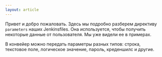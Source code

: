 ```yaml
---
layout: article
---
```

Привет и добро пожаловать. Здесь мы подробно разберем директиву `parameters` наших Jenkinsfiles. Она используется, чтобы получить некоторые данные от пользователя. Мы уже видели ее в примерах.

В конвейер можно передать параметры разных типов: строка, текстовое поле, логическое значение, пароль, креденшилс и другие.
